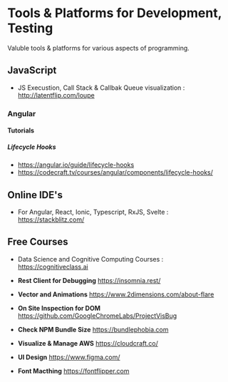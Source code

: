 # Tools & Platforms for Development, Testing
Valuble tools &amp; platforms for various aspects of programming.

## JavaScript
* JS Execustion, Call Stack & Callbak Queue visualization : http://latentflip.com/loupe
### Angular
#### Tutorials
##### Lifecycle Hooks
* https://angular.io/guide/lifecycle-hooks
* https://codecraft.tv/courses/angular/components/lifecycle-hooks/

## Online IDE's
* For Angular, React, Ionic, Typescript, RxJS, Svelte : https://stackblitz.com/

## Free Courses
* Data Science and Cognitive Computing Courses : https://cognitiveclass.ai

* **Rest Client for Debugging** https://insomnia.rest/
* **Vector and Animations** https://www.2dimensions.com/about-flare
* **On Site Inspection for DOM** https://github.com/GoogleChromeLabs/ProjectVisBug
* **Check NPM Bundle Size** https://bundlephobia.com
* **Visualize & Manage AWS** https://cloudcraft.co/
* **UI Design** https://www.figma.com/
* **Font Macthing** https://fontflipper.com
